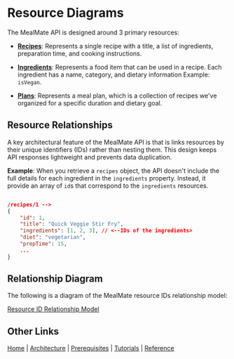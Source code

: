 # Resource Diagrams

The MealMate API is designed around 3 primary resources:

* **[Recipes](./reference/recipes.md)**: Represents a single recipe with a title, a list of ingredients, preparation time, and cooking instructions.

* **[Ingredients](./reference/ingredients.md)**: Represents a food item that can be used in a recipe. Each ingredient has a name, category, and dietary information Example: `isVegan`.

* **[Plans](./reference/plans.md)**: Represents a meal plan, which is a collection of recipes we've organized for a specific duration and dietary goal.

## Resource Relationships

A key architectural feature of the MealMate API is that is links  resources by their unique identifiers (IDs) rather than nesting them. This design keeps API responses lightweight and prevents data duplication.

**Example**: When you retrieve a `recipes` object, the API doesn't include the full details for each ingredient in the `ingredients` property. Instead, it provide an array of `id`s that correspond to the `ingredients` resources.

```json

/recipes/1 -->
{
    "id": 1,
    "title": "Quick Veggie Stir Fry",
    "ingredients": [1, 2, 3], // <--IDs of the ingredients>
    "diet": "vegetarian",
    "prepTime": 15,
    ...
}
```

## Relationship Diagram

The following is a diagram of the MealMate resource IDs relationship model:

[Resource ID Relationship Model](./images/MealMateDiagram.png)

## Other Links

[Home](./index.md)  |  [Architecture](mmarchitecture.md) | [Prerequisites](./mmprefland.md) | [Tutorials](./mmtutorial.md) | [Reference](./mmref.md)
